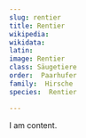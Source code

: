 ```yaml
---
slug: rentier
title: Rentier
wikipedia: 
wikidata: 
latin:
image: Rentier
class: Säugetiere
order:  Paarhufer
family:  Hirsche
species:  Rentier

---
```


I am content.
